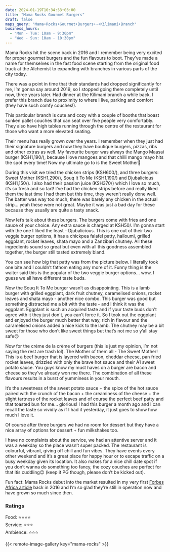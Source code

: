 ```yaml
---
date: 2024-01-19T10:34:53+03:00
title: "Mama Rocks Gourmet Burgers"
draft: false
maps_query: "Mama+Rocks+Gourmet+Burgers+-+Kilimani+Branch"
business_hours:
  - "Mon - Tue: 10am - 9:30pm"
  - "Wed - Sun: 10am - 10:30pm"
---
```


Mama Rocks hit the scene back in 2016 and I remember being very excited for proper gourmet burgers and the fun flavours to boot. They’ve made a name for themselves in the fast food scene starting from the original food truck at the Alchemist to expanding with branches in various parts of the city today.

There was a point in time that their standards had dropped significantly for me, I’m gonna say around 2019, so I stopped going there completely until now, three years later. Had dinner at the Kilimani branch a while back. I prefer this branch due to proximity to where I live, parking and comfort (they have such comfy couches!).

This particular branch is cute and cozy with a couple of booths that boast sunken pallet couches that can seat over five people very comfortably. They also have high tables running through the centre of the restaurant for those who want a more elevated seating.

Their menu has really grown over the years. I remember when they just had their signature burgers and now they have boutique burgers, pizzas, ribs and other extras as well. My favourite burger was always the Mango Maasai burger (KSH1,190/), because I love mangoes and that chilli mango mayo hits the spot every time! Now my ultimate go to is the Sweet Mother🤤

During this visit we tried the chicken strips (KSH600/), and three burgers: Sweet Mother (KSH1,290/), Souq It To Me (KSH1,190/) and Djubalicious (KSH1,150/). I also had their passion juice (KSH370/) which I love so much, it’s so fresh and so tart! I’ve had the chicken strips before and really liked them the last time I had them but this time, they weren’t really done well. The batter was way too much, there was barely any chicken in the actual strip… yeah these were not great. Maybe it was just a bad day for these because they usually are quite a tasty snack.

Now let’s talk about these burgers. The burgers come with fries and one sauce of your choice. Any extra sauce is charged at KSH50/. I’m gonna start with the one I liked the least - Djubalicious. This is one out of their two veggie burger options, it has a chickpea falafel patty, halloumi, grilled eggplant, rocket leaves, shata mayo and a Zanzibari chutney. All these ingredients sound so great but even with all this goodness assembled together, the burger still tasted extremely bland.

You can see how big that patty was from the picture below. I literally took one bite and I couldn’t fathom eating any more of it. Funny thing is the waiter said this is the popular of the two veggie burger options… wow, I guess we all have different taste buds.

Now the Souq It To Me burger wasn’t as disappointing. This is a lamb burger with grilled eggplant, dark fruit chutney, caramelised onions, rocket leaves and shata mayo - another nice combo. This burger was good but something distracted me a bit with the taste - and I think it was the eggplant. Eggplant is such an acquired taste and if your taste buds don't agree with it they just don't, you can’t force it. So I took out the eggplant and enjoyed the burger much better that way, rich in flavour and the caramelised onions added a nice kick to the lamb. The chutney may be a bit sweet for those who don’t like sweet things but that’s not me so y’all stay safe🙃

Now for the crème de la crème of burgers (this is just my opinion, I’m not saying the rest are trash lol). The Mother of them all - The Sweet Mother! This is a beef burger that is layered with bacon, cheddar cheese, pan fried rocket leaves, drizzled with only the brave hot sauce and their A1 sweet potato sauce. You guys know my must haves on a burger are bacon and cheese so they’ve already won me there. The combination of all these flavours results in a burst of yumminess in your mouth.

It’s the sweetness of the sweet potato sauce + the spice of the hot sauce paired with the crunch of the bacon + the creaminess of the cheese + the slight tartness of the rocket leaves and of course the perfect beef patty and that toasted bun for me… glorious! I had this burger a month ago and I can recall the taste so vividly as if I had it yesterday, it just goes to show how much I love it.

Of course after three burgers we had no room for dessert but they have a nice array of options for dessert + fun milkshakes too.

I have no complaints about the service, we had an attentive server and it was a weekday so the place wasn’t super packed. The restaurant is colourful, vibrant, giving off chill and fun vibes. They have events every other weekend and it’s a great place for happy hour or to escape traffic on a busy weekday given its location. It also makes for a nice chill date spot if you don’t wanna do something too fancy, the cozy couches are perfect for that itis cuddling😉 (keep it PG though, please don’t be kicked out).

Fun fact: Mama Rocks debut into the market resulted in my very first [Forbes Africa article](https://www.forbesafrica.com/woman/2016/12/01/burgers-wheels-hungry-success/) back in 2016 and I’m so glad they’re still in operation now and have grown so much since then.

### Ratings

Food: ⭐️⭐️⭐️⭐️<br>
Service: ⭐️⭐️⭐️<br>
Ambience: ⭐️⭐️⭐️<br>


{{< remote-image-gallery key="mama-rocks" >}}